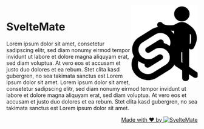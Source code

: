<img src="https://raw.githubusercontent.com/SvelteMate/.github/main/profile/SvelteMateLogo.svg" align="right" style=" width: 175px; height:200px" >

# SvelteMate 
Lorem ipsum dolor sit amet, consetetur sadipscing elitr, sed diam nonumy eirmod tempor invidunt ut labore et dolore magna aliquyam erat, sed diam voluptua. At vero eos et accusam et justo duo dolores et ea rebum. Stet clita kasd gubergren, no sea takimata sanctus est Lorem ipsum dolor sit amet. Lorem ipsum dolor sit amet, consetetur sadipscing elitr, sed diam nonumy eirmod tempor invidunt ut labore et dolore magna aliquyam erat, sed diam voluptua. At vero eos et accusam et justo duo dolores et ea rebum. Stet clita kasd gubergren, no sea takimata sanctus est Lorem ipsum dolor sit amet.


 <div align="right">
<a href="https://github.com/LasarKolja" title="Link to Github Profile" target="_blank" >Made with ❤️ by <img src="https://rasal.de/img/SvelteMateGitHub-18.png" alt="SvelteMate"></a>
</div>
 
